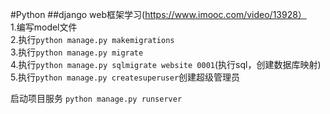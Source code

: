 #Python
##django web框架学习(https://www.imooc.com/video/13928）<br/>
1.编写model文件<br/>
2.执行`python manage.py makemigrations`<br/>
3.执行`python manage.py migrate`<br/>
4.执行`python manage.py sqlmigrate website 0001`(执行sql，创建数据库映射)<br/>
5.执行`python manage.py createsuperuser`创建超级管理员<br/>


启动项目服务
`python manage.py runserver`